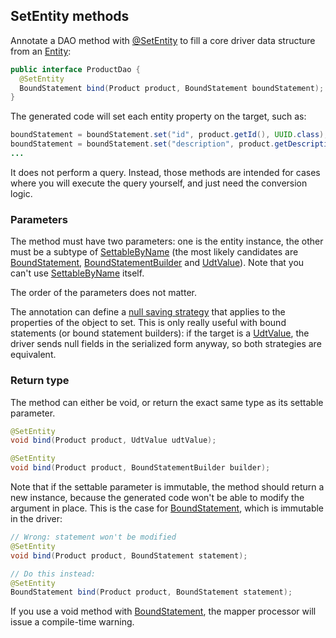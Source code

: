 <!--
Licensed to the Apache Software Foundation (ASF) under one
or more contributor license agreements.  See the NOTICE file
distributed with this work for additional information
regarding copyright ownership.  The ASF licenses this file
to you under the Apache License, Version 2.0 (the
"License"); you may not use this file except in compliance
with the License.  You may obtain a copy of the License at

  http://www.apache.org/licenses/LICENSE-2.0

Unless required by applicable law or agreed to in writing,
software distributed under the License is distributed on an
"AS IS" BASIS, WITHOUT WARRANTIES OR CONDITIONS OF ANY
KIND, either express or implied.  See the License for the
specific language governing permissions and limitations
under the License.
-->

## SetEntity methods

Annotate a DAO method with [@SetEntity] to fill a core driver data structure from an
[Entity](../../entities):

```java
public interface ProductDao {
  @SetEntity
  BoundStatement bind(Product product, BoundStatement boundStatement);
}
```

The generated code will set each entity property on the target, such as:

```java
boundStatement = boundStatement.set("id", product.getId(), UUID.class);
boundStatement = boundStatement.set("description", product.getDescription(), String.class);
...
```

It does not perform a query. Instead, those methods are intended for cases where you will execute
the query yourself, and just need the conversion logic.

### Parameters

The method must have two parameters: one is the entity instance, the other must be a subtype of
[SettableByName] \(the most likely candidates are [BoundStatement], [BoundStatementBuilder] and
[UdtValue]). Note that you can't use [SettableByName] itself.

The order of the parameters does not matter.

The annotation can define a [null saving strategy](../null_saving/) that applies to the properties
of the object to set. This is only really useful with bound statements (or bound statement
builders): if the target is a [UdtValue], the driver sends null fields in the serialized form
anyway, so both strategies are equivalent.

### Return type

The method can either be void, or return the exact same type as its settable parameter.

```java
@SetEntity
void bind(Product product, UdtValue udtValue);

@SetEntity
void bind(Product product, BoundStatementBuilder builder);
```

Note that if the settable parameter is immutable, the method should return a new instance, because
the generated code won't be able to modify the argument in place. This is the case for
[BoundStatement], which is immutable in the driver:

```java
// Wrong: statement won't be modified
@SetEntity
void bind(Product product, BoundStatement statement);

// Do this instead:
@SetEntity
BoundStatement bind(Product product, BoundStatement statement);
```

If you use a void method with [BoundStatement], the mapper processor will issue a compile-time
warning.

[@SetEntity]:            https://docs.datastax.com/en/drivers/java/4.7/com/datastax/oss/driver/api/mapper/annotations/SetEntity.html
[BoundStatement]:        https://docs.datastax.com/en/drivers/java/4.7/com/datastax/oss/driver/api/core/cql/BoundStatement.html
[BoundStatementBuilder]: https://docs.datastax.com/en/drivers/java/4.7/com/datastax/oss/driver/api/core/cql/BoundStatementBuilder.html
[SettableByName]:        https://docs.datastax.com/en/drivers/java/4.7/com/datastax/oss/driver/api/core/data/SettableByName.html
[UdtValue]:              https://docs.datastax.com/en/drivers/java/4.7/com/datastax/oss/driver/api/core/data/UdtValue.html
